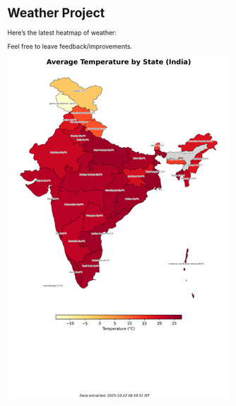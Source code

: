 # Weather Project

Here’s the latest heatmap of weather:

Feel free to leave feedback/improvements.

![India Heatmap](docs/assets/india_heatmap.png?v=F82815)

